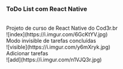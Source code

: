 ### ToDo List com React Native
<br/>
Projeto de curso de React Native do Cod3r.br
<br/>
![index](https://i.imgur.com/6GcKtYV.jpg)
<br />
Modo invisible de tarefas concluídas
<br />
![visible](https://i.imgur.com/y6mXryk.jpg)
<br />
Adicionar tarefas
<br />
![add](https://i.imgur.com/n1VJQ3r.jpg)